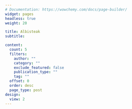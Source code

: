 ```yaml
---
# Documentation: https://wowchemy.com/docs/page-builder/
widget: pages
headless: true
weight: 20

title: Albisteak
subtitle:

content:
  count: 5
  filters:
    author: ""
    category: ""
    exclude_featured: false
    publication_type: ""
    tag: ""
  offset: 0
  order: desc
  page_type: post
design:
  view: 2
---
```

